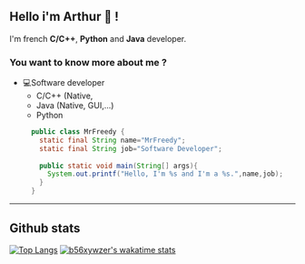 ## Hello i'm Arthur 👋 !
I'm french **C/C++**, **Python** and **Java** developer.

### You want to know more about me ?

* 💻Software developer
    - C/C++ (Native,
    - Java (Native, GUI,...)
    - Python
  ```java
    public class MrFreedy {
      static final String name="MrFreedy";
      static final String job="Software Developer";
      
      public static void main(String[] args){
        System.out.printf("Hello, I'm %s and I'm a %s.",name,job);
      } 
    }
  ```
***

## Github stats
[![Top Langs](https://github-readme-stats.vercel.app/api/top-langs/?username=mrfreedy&layout=compact)](https://github.com/anuraghazra/github-readme-stats)
[![b56xywzer's wakatime stats](https://github-readme-stats.vercel.app/api/wakatime?username=mrfreedy)](https://github.com/anuraghazra/github-readme-stats)

